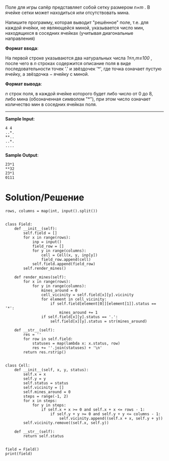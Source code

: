Поле для игры сапёр представляет собой сетку размером *n×m*
. В ячейке сетки может находиться или отсутствовать мина. 

Напишите программу, которая выводит "решённое" поле, т.е. для каждой ячейки, не являющейся миной, указывается число мин, находящихся в соседних ячейках (учитывая диагональные направления)

**Формат ввода**:

На первой строке указываются два натуральных числа *1≤n,m≤100*
, после чего в *n* строках содержится описание поля в виде последовательности точек '.' и звёздочек '*', где точка означает пустую ячейку, а звёздочка − ячейку с миной.

**Формат вывода**:

*n* строк поля, в каждой ячейке которого будет либо число от 0 до 8, либо мина (обозначенная символом "*"), при этом число означает количество мин в соседних ячейках поля.

---

**Sample Input**:

```
4 4
..*.
**..
..*.
....
```

**Sample Output**:

```
23*1
**32
23*1
0111
```

# Solution/Решение


```
rows, columns = map(int, input().split())


class Field:
    def __init__(self):
        self.field = []
        for x in range(rows):
            inp = input()
            field_row = []
            for y in range(columns):
                cell = Cell(x, y, inp[y])
                field_row.append(cell)
            self.field.append(field_row)
        self.render_mines()

    def render_mines(self):
        for x in range(rows):
            for y in range(columns):
                mines_around = 0
                cell_vicinity = self.field[x][y].vicinity
                for element in cell_vicinity:
                    if self.field[element[0]][element[1]].status == '*':
                        mines_around += 1
                if self.field[x][y].status == '.':
                    self.field[x][y].status = str(mines_around)

    def __str__(self):
        res = ''
        for row in self.field:
            statuses = map(lambda x: x.status, row)
            res += ''.join(statuses) + '\n'
        return res.rstrip()


class Cell:
    def __init__(self, x, y, status):
        self.x = x
        self.y = y
        self.status = status
        self.vicinity = []
        self.mines_around = 0
        steps = range(-1, 2)
        for x in steps:
            for y in steps:
                if self.x + x >= 0 and self.x + x <= rows - 1:
                    if self.y + y >= 0 and self.y + y <= columns - 1:
                        self.vicinity.append((self.x + x, self.y + y))
        self.vicinity.remove((self.x, self.y))

    def __str__(self):
        return self.status


field = Field()
print(field)
```
